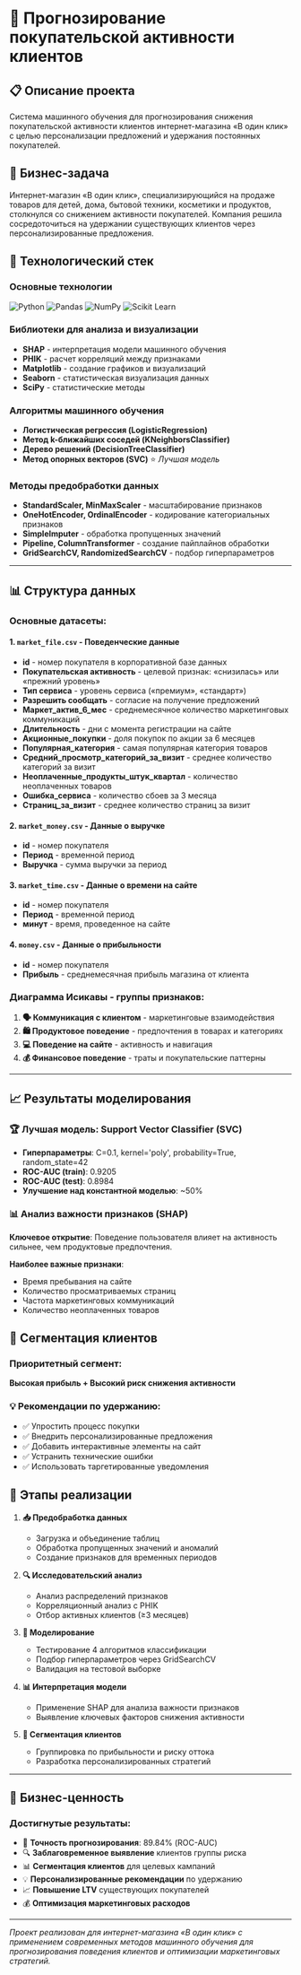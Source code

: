 # 🛒 Прогнозирование покупательской активности клиентов

## 📋 Описание проекта

Система машинного обучения для прогнозирования снижения покупательской активности клиентов интернет-магазина «В один клик» с целью персонализации предложений и удержания постоянных покупателей.

## 🎯 Бизнес-задача

Интернет-магазин «В один клик», специализирующийся на продаже товаров для детей, дома, бытовой техники, косметики и продуктов, столкнулся со снижением активности покупателей. Компания решила сосредоточиться на удержании существующих клиентов через персонализированные предложения.

## 🚀 Технологический стек

### Основные технологии
![Python](https://img.shields.io/badge/Python-3776AB?style=for-the-badge&logo=python&logoColor=white)
![Pandas](https://img.shields.io/badge/Pandas-150458?style=for-the-badge&logo=pandas&logoColor=white)
![NumPy](https://img.shields.io/badge/NumPy-013243?style=for-the-badge&logo=numpy&logoColor=white)
![Scikit Learn](https://img.shields.io/badge/scikit_learn-F7931E?style=for-the-badge&logo=scikit-learn&logoColor=white)

### Библиотеки для анализа и визуализации
- **SHAP** - интерпретация модели машинного обучения
- **PHIK** - расчет корреляций между признаками
- **Matplotlib** - создание графиков и визуализаций
- **Seaborn** - статистическая визуализация данных
- **SciPy** - статистические методы

### Алгоритмы машинного обучения
- **Логистическая регрессия (LogisticRegression)**
- **Метод k-ближайших соседей (KNeighborsClassifier)**
- **Дерево решений (DecisionTreeClassifier)**
- **Метод опорных векторов (SVC)** ⭐ *Лучшая модель*

### Методы предобработки данных
- **StandardScaler, MinMaxScaler** - масштабирование признаков
- **OneHotEncoder, OrdinalEncoder** - кодирование категориальных признаков
- **SimpleImputer** - обработка пропущенных значений
- **Pipeline, ColumnTransformer** - создание пайплайнов обработки
- **GridSearchCV, RandomizedSearchCV** - подбор гиперпараметров

---

## 📊 Структура данных

### Основные датасеты:

#### 1. `market_file.csv` - Поведенческие данные
- **id** - номер покупателя в корпоративной базе данных
- **Покупательская активность** - целевой признак: «снизилась» или «прежний уровень»
- **Тип сервиса** - уровень сервиса («премиум», «стандарт»)
- **Разрешить сообщать** - согласие на получение предложений
- **Маркет_актив_6_мес** - среднемесячное количество маркетинговых коммуникаций
- **Длительность** - дни с момента регистрации на сайте
- **Акционные_покупки** - доля покупок по акции за 6 месяцев
- **Популярная_категория** - самая популярная категория товаров
- **Средний_просмотр_категорий_за_визит** - среднее количество категорий за визит
- **Неоплаченные_продукты_штук_квартал** - количество неоплаченных товаров
- **Ошибка_сервиса** - количество сбоев за 3 месяца
- **Страниц_за_визит** - среднее количество страниц за визит

#### 2. `market_money.csv` - Данные о выручке
- **id** - номер покупателя
- **Период** - временной период
- **Выручка** - сумма выручки за период

#### 3. `market_time.csv` - Данные о времени на сайте
- **id** - номер покупателя
- **Период** - временной период
- **минут** - время, проведенное на сайте

#### 4. `money.csv` - Данные о прибыльности
- **id** - номер покупателя
- **Прибыль** - среднемесячная прибыль магазина от клиента


### Диаграмма Исикавы - группы признаков:
1. **🗣️ Коммуникация с клиентом** - маркетинговые взаимодействия
2. **🛍️ Продуктовое поведение** - предпочтения в товарах и категориях
3. **💻 Поведение на сайте** - активность и навигация
4. **💰 Финансовое поведение** - траты и покупательские паттерны

---

## 📈 Результаты моделирования

### 🏆 Лучшая модель: Support Vector Classifier (SVC)
- **Гиперпараметры**: C=0.1, kernel='poly', probability=True, random_state=42
- **ROC-AUC (train)**: 0.9205
- **ROC-AUC (test)**: 0.8984
- **Улучшение над константной моделью**: ~50%

### 📊 Анализ важности признаков (SHAP)
**Ключевое открытие**: Поведение пользователя влияет на активность сильнее, чем продуктовые предпочтения.

**Наиболее важные признаки**:
- Время пребывания на сайте
- Количество просматриваемых страниц
- Частота маркетинговых коммуникаций
- Количество неоплаченных товаров

## 🎯 Сегментация клиентов

### Приоритетный сегмент: 
**Высокая прибыль + Высокий риск снижения активности**

### 💡 Рекомендации по удержанию:
- ✅ Упростить процесс покупки
- ✅ Внедрить персонализированные предложения
- ✅ Добавить интерактивные элементы на сайт
- ✅ Устранить технические ошибки
- ✅ Использовать таргетированные уведомления

## 🔄 Этапы реализации

1. **📥 Предобработка данных**
   - Загрузка и объединение таблиц
   - Обработка пропущенных значений и аномалий
   - Создание признаков для временных периодов

2. **🔍 Исследовательский анализ**
   - Анализ распределений признаков
   - Корреляционный анализ с PHIK
   - Отбор активных клиентов (≥3 месяцев)

3. **🤖 Моделирование**
   - Тестирование 4 алгоритмов классификации
   - Подбор гиперпараметров через GridSearchCV
   - Валидация на тестовой выборке

4. **📊 Интерпретация модели**
   - Применение SHAP для анализа важности признаков
   - Выявление ключевых факторов снижения активности

5. **👥 Сегментация клиентов**
   - Группировка по прибыльности и риску оттока
   - Разработка персонализированных стратегий

---

## 💼 Бизнес-ценность

### Достигнутые результаты:
- 🎯 **Точность прогнозирования**: 89.84% (ROC-AUC)
- 🔍 **Заблаговременное выявление** клиентов группы риска
- 📊 **Сегментация клиентов** для целевых кампаний
- 💡 **Персонализированные рекомендации** по удержанию
- 📈 **Повышение LTV** существующих покупателей
- 💰 **Оптимизация маркетинговых расходов**

---
*Проект реализован для интернет-магазина «В один клик» с применением современных методов машинного обучения для прогнозирования поведения клиентов и оптимизации маркетинговых стратегий.*
